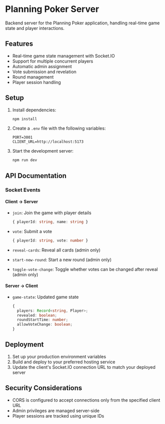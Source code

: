 # Planning Poker Server

Backend server for the Planning Poker application, handling real-time game state and player interactions.

## Features

- Real-time game state management with Socket.IO
- Support for multiple concurrent players
- Automatic admin assignment
- Vote submission and revelation
- Round management
- Player session handling

## Setup

1. Install dependencies:
   ```bash
   npm install
   ```

2. Create a `.env` file with the following variables:
   ```
   PORT=3001
   CLIENT_URL=http://localhost:5173
   ```

3. Start the development server:
   ```bash
   npm run dev
   ```

## API Documentation

### Socket Events

#### Client -> Server

- `join`: Join the game with player details
  ```typescript
  { playerId: string, name: string }
  ```

- `vote`: Submit a vote
  ```typescript
  { playerId: string, vote: number }
  ```

- `reveal-cards`: Reveal all cards (admin only)

- `start-new-round`: Start a new round (admin only)

- `toggle-vote-change`: Toggle whether votes can be changed after reveal (admin only)

#### Server -> Client

- `game-state`: Updated game state
  ```typescript
  {
    players: Record<string, Player>;
    revealed: boolean;
    roundStartTime: number;
    allowVoteChange: boolean;
  }
  ```

## Deployment

1. Set up your production environment variables
2. Build and deploy to your preferred hosting service
3. Update the client's Socket.IO connection URL to match your deployed server

## Security Considerations

- CORS is configured to accept connections only from the specified client URL
- Admin privileges are managed server-side
- Player sessions are tracked using unique IDs